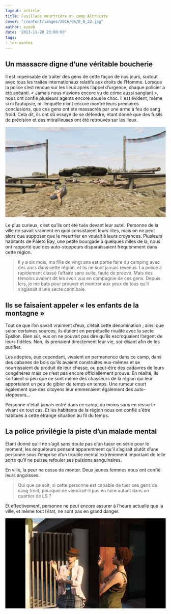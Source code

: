 ```yaml
---
layout: article
title: Fusillade meurtrière au camp Altruiste
cover: "/content/images/2016/06/0_0_22.jpg"
author: ezoah
date: '2013-11-28 23:00:00'
tags:
- los-santos
---
```


## Un massacre digne d’une véritable boucherie

Il est impensable de traiter des gens de cette façon de nos jours, surtout avec tous les traités internationaux relatifs aux droits de l’Homme. Lorsque la police s’est rendue sur les lieux après l’appel d’urgence, chaque policier a été anéanti. « Jamais nous n’avions encore vu de crime aussi sanglant », nous ont confié plusieurs agents encore sous le choc. Il est évident, même si ni l’autopsie, ni l’enquête n’ont encore montré leurs premières conclusions, que ces gens ont été massacrés par une arme à feu de sang froid. Cela dit, ils ont dû essayé de se défendre, étant donné que des fusils de précision et des mitrailleuses ont été retrouvés sur les lieux.

![L'autel, lieu du massacre.](  /content/images/2016/06/0_0_23.jpg)

Le plus curieux, c’est qu’ils ont été tués devant leur autel. Personne de la ville ne savait vraiment en quoi consistaient leurs rites, mais on ne peut alors que supposer que le meurtrier en voulait à leurs croyances. Plusieurs habitants de Paleto Bay, une petite bourgade à quelques miles de là, nous ont rapporté que des auto-stoppeurs disparaissaient fréquemment dans cette région.

> Il y a six mois, ma fille de vingt ans est partie faire du camping avec des amis dans cette région, et ils ne sont jamais revenus. La police a rapidement classé l’affaire sans suite, faute de preuve. Mais des témoins avaient dit les avoir vus en compagnie de ces gens. Depuis lors, je me bats pour prouver et montrer aux yeux de tous qu’il s’agissait d’une secte cannibale.

## Ils se faisaient appeler « les enfants de la montagne »

Tout ce que l’on savait vraiment d’eux, c’était cette dénomination ; ainsi que selon certaines sources, ils étaient en perpétuelle rivalité avec la secte Epsilon. Bien sûr, eux on ne pouvait pas dire qu’ils escroquaient l’argent de leurs fidèles. Non, ils prenaient directement leur vie, soi-disant afin de les purifier.

Les adeptes, eux cependant, vivaient en permanence dans ce camp, dans des cabanes de bois qu’ils avaient construites eux-mêmes et se nourrissaient du produit de leur chasse, ou peut-être des cadavres de leurs congénères mais ce n’est pas encore officiellement prouvé. En réalité, ils sortaient si peu que ce sont même des chasseurs de la région qui leur apportaient un peu de gibier de temps en temps. Une rumeur court également que des citoyens leur emmenaient également des auto-stoppeurs…

Personne n'était jamais entré dans ce camp, du moins sans en ressortir vivant en tout cas. Et les habitants de la région nous ont confié s'être habitués à cette étrange situation au fil du temps.

## La police privilégie la piste d’un malade mental

Étant donné qu’il ne s’agit sans doute pas d’un tueur en série pour le moment, les enquêteurs pensent apparemment qu’il s’agirait plutôt d’une personne sous l’emprise d’un trouble mental extrêmement important de telle sorte qu’il ne puisse refouler ses pulsions sanguinaires.

En ville, la peur ne cesse de monter. Deux jeunes femmes nous ont confié leurs angoisses.

> Qui que ce soit, si cette personne est capable de tuer ces gens de sang froid, pourquoi ne viendrait-il pas en faire autant dans un quartier de LS ?

Et effectivement, personne ne peut encore assurer à l’heure actuelle que la ville, et même tout l’état, ne sont pas en grand danger.

![Deux jeunes femmes inquiètes.](  /content/images/2016/06/0_0_24.jpg)

<!--kg-card-end: markdown-->
